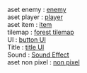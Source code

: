 aset enemy : [enemy](https://drive.google.com/drive/folders/1uzWbsOkh2LD_V4yDiD6tfP6yk2hTedGj?usp=drive_link) <br>
aset player : [player](https://drive.google.com/drive/folders/1y-AYqea1ygvQ0jApMu3bESuC3_R52ySw?usp=sharing) <br>
aset item : [item](https://drive.google.com/drive/folders/1Ax-ac3D6fGJ4FuCM7-7v3EoWSIdNN8Su) <br>
tilemap : [forest tilemap](https://drive.google.com/drive/folders/1HnjBBO2CvOKBFxPPS3UW229hxmhVoe6Y?usp=drive_link) <br>
UI : [button UI](https://drive.google.com/drive/folders/1yrc90-TTx8zwv8wY3-mx1objQ1n02qK8?usp=sharing) <br>
Title : [title UI](https://drive.google.com/drive/folders/1WplgwXXVfQd03wu3MygZlLfVyzjR7w6x?usp=drive_link) <br>
Sound : [Sound Effect](https://drive.google.com/drive/folders/1JF4MPMB43tX5NTyONi3flM7U23lPp1z6?usp=sharing) <br>
aset non pixel : [non pixel](https://drive.google.com/drive/folders/1eLPBzllG_BvzQ4Ih-JBwstcdqvn1tvde?usp=sharing)
